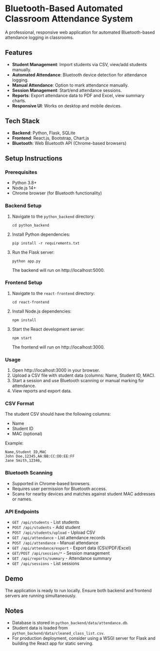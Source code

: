 # Bluetooth-Based Automated Classroom Attendance System

A professional, responsive web application for automated Bluetooth-based attendance logging in classrooms.

## Features

- **Student Management**: Import students via CSV, view/add students manually.
- **Automated Attendance**: Bluetooth device detection for attendance logging.
- **Manual Attendance**: Option to mark attendance manually.
- **Session Management**: Start/end attendance sessions.
- **Reports**: Export attendance data to PDF and Excel, view summary charts.
- **Responsive UI**: Works on desktop and mobile devices.

## Tech Stack

- **Backend**: Python, Flask, SQLite
- **Frontend**: React.js, Bootstrap, Chart.js
- **Bluetooth**: Web Bluetooth API (Chrome-based browsers)

## Setup Instructions

### Prerequisites

- Python 3.8+
- Node.js 14+
- Chrome browser (for Bluetooth functionality)

### Backend Setup

1. Navigate to the `python_backend` directory:
   ```
   cd python_backend
   ```

2. Install Python dependencies:
   ```
   pip install -r requirements.txt
   ```

3. Run the Flask server:
   ```
   python app.py
   ```
   The backend will run on http://localhost:5000.

### Frontend Setup

1. Navigate to the `react-frontend` directory:
   ```
   cd react-frontend
   ```

2. Install Node.js dependencies:
   ```
   npm install
   ```

3. Start the React development server:
   ```
   npm start
   ```
   The frontend will run on http://localhost:3000.

### Usage

1. Open http://localhost:3000 in your browser.
2. Upload a CSV file with student data (columns: Name, Student ID, MAC).
3. Start a session and use Bluetooth scanning or manual marking for attendance.
4. View reports and export data.

### CSV Format

The student CSV should have the following columns:
- Name
- Student ID
- MAC (optional)

Example:
```
Name,Student ID,MAC
John Doe,12345,AA:BB:CC:DD:EE:FF
Jane Smith,12346,
```

### Bluetooth Scanning

- Supported in Chrome-based browsers.
- Requires user permission for Bluetooth access.
- Scans for nearby devices and matches against student MAC addresses or names.

### API Endpoints

- `GET /api/students` - List students
- `POST /api/students` - Add student
- `POST /api/students/upload` - Upload CSV
- `GET /api/attendance` - List attendance records
- `POST /api/attendance` - Manual attendance
- `GET /api/attendance/export` - Export data (CSV/PDF/Excel)
- `GET/POST /api/session/*` - Session management
- `GET /api/reports/summary` - Attendance summary
- `GET /api/sessions` - List sessions

## Demo

The application is ready to run locally. Ensure both backend and frontend servers are running simultaneously.

## Notes

- Database is stored in `python_backend/data/attendance.db`.
- Student data is loaded from `python_backend/data/cleaned_class_list.csv`.
- For production deployment, consider using a WSGI server for Flask and building the React app for static serving.
